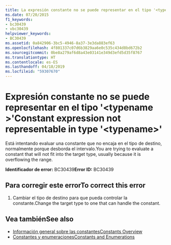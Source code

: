 ```yaml
---
title: La expresión constante no se puede representar en el tipo '<typename>'
ms.date: 07/20/2015
f1_keywords:
- bc30439
- vbc30439
helpviewer_keywords:
- BC30439
ms.assetid: 0a842906-3bc5-4946-8a37-3e3da883ef63
ms.openlocfilehash: 4f801337c07d6b3829aa6e0c535c434d8bd672b2
ms.sourcegitcommit: 0be8a279af6d8a43e03141e349d3efd5d35f8767
ms.translationtype: HT
ms.contentlocale: es-ES
ms.lasthandoff: 04/18/2019
ms.locfileid: "59307670"
---
```

# <a name="constant-expression-not-representable-in-type-typename"></a><span data-ttu-id="19f14-102">Expresión constante no se puede representar en el tipo '\<typename >'</span><span class="sxs-lookup"><span data-stu-id="19f14-102">Constant expression not representable in type '\<typename>'</span></span>
<span data-ttu-id="19f14-103">Está intentando evaluar una constante que no encaja en el tipo de destino, normalmente porque desborda el intervalo.</span><span class="sxs-lookup"><span data-stu-id="19f14-103">You are trying to evaluate a constant that will not fit into the target type, usually because it is overflowing the range.</span></span>  
  
 <span data-ttu-id="19f14-104">**Identificador de error:** BC30439</span><span class="sxs-lookup"><span data-stu-id="19f14-104">**Error ID:** BC30439</span></span>  
  
## <a name="to-correct-this-error"></a><span data-ttu-id="19f14-105">Para corregir este error</span><span class="sxs-lookup"><span data-stu-id="19f14-105">To correct this error</span></span>  
  
1. <span data-ttu-id="19f14-106">Cambiar el tipo de destino para que pueda controlar la constante.</span><span class="sxs-lookup"><span data-stu-id="19f14-106">Change the target type to one that can handle the constant.</span></span>  
  
## <a name="see-also"></a><span data-ttu-id="19f14-107">Vea también</span><span class="sxs-lookup"><span data-stu-id="19f14-107">See also</span></span>

- [<span data-ttu-id="19f14-108">Información general sobre las constantes</span><span class="sxs-lookup"><span data-stu-id="19f14-108">Constants Overview</span></span>](../../../visual-basic/programming-guide/language-features/constants-enums/constants-overview.md)
- [<span data-ttu-id="19f14-109">Constantes y enumeraciones</span><span class="sxs-lookup"><span data-stu-id="19f14-109">Constants and Enumerations</span></span>](../../../visual-basic/language-reference/constants-and-enumerations.md)
